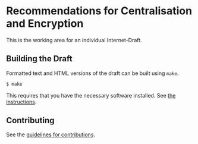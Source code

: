 # Recommendations for Centralisation and Encryption 

This is the working area for an individual Internet-Draft.

## Building the Draft

Formatted text and HTML versions of the draft can be built using `make`.

```sh
$ make
```

This requires that you have the necessary software installed.  See
[the instructions](https://github.com/martinthomson/i-d-template/blob/master/doc/SETUP.md).


## Contributing

See the
[guidelines for contributions](https://github.com/jariarkko/distributed-resolver-selection/blob/master/CONTRIBUTING.md).
